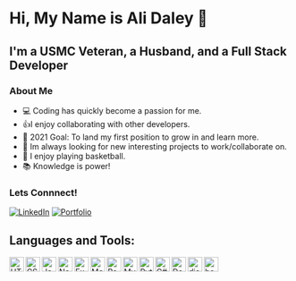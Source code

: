 <h1>Hi, My Name is Ali Daley 👋</h1>

<h2>I'm a USMC Veteran, a Husband, and a Full Stack Developer </h2>

### About Me
- 💻 Coding has quickly become a passion for me.
- 👍I enjoy collaborating with other developers.
- 🥅 2021 Goal: To land my first position to grow in and learn more.
- 👀 Im always looking for new interesting projects to work/collaborate on.
- 🏀 I enjoy playing basketball. 
- 📚 Knowledge is power!

### Lets Connnect!
  
[![LinkedIn](https://img.shields.io/badge/linkedin-%230077B5.svg?style=for-the-badge&logo=linkedin&logoColor=white)](https://www.linkedin.com/in/alidaley/)
[![Portfolio](https://img.shields.io/badge/Portfolio-%23000000.svg?style=for-the-badge&logo=firefox&logoColor=#FF7139)](https://https://daleyar.github.io/)
  
<h2>Languages and Tools:</h2>

<img align="left" alt="HTML5" height="26px" width="26px" src="https://api.iconify.design/logos:html-5.svg" />
<img align="left" alt="CSS" height="26px" width="26px" src="https://api.iconify.design/logos:css-3.svg" />
<img align="left" alt="JavaScript" height="26px" width="26px" src="https://api.iconify.design/logos:javascript.svg" />
<img align="left" alt="NodeJS" height="26px" width="26px" src="https://api.iconify.design/logos:nodejs-icon.svg" />
<img align="left" alt="Express" height="26px" width="26px" src="https://api.iconify.design/logos:express.svg" />
<img align="left" alt="MongoDB" height="26px" width="26px" src="https://api.iconify.design/vscode-icons:file-type-mongo.svg" />
<img align="left" alt="React" height="26px" width="26px" src="https://api.iconify.design/logos:react.svg" />
<img align="left" alt="MySQL" height="26px" width="26px" src="https://api.iconify.design/vscode-icons:file-type-mysql.svg" />
<img align="left" alt="Python" height="26px" width="26px" src="https://api.iconify.design/logos:python.svg" />
<img align="left" alt="C#" height="26px" width="26px" src="https://api.iconify.design/logos:c-sharp.svg" />
<img align="left" alt="DotNet" height="26px" width="26px" src="https://api.iconify.design/logos:dotnet.svg" />
<img align="left" alt="django" height="26px" width="26px" src="https://api.iconify.design/logos:django-icon.svg" />
<img align="left" alt="bootstrap" height="26px" width="26px" src="https://api.iconify.design/logos:bootstrap.svg" />
